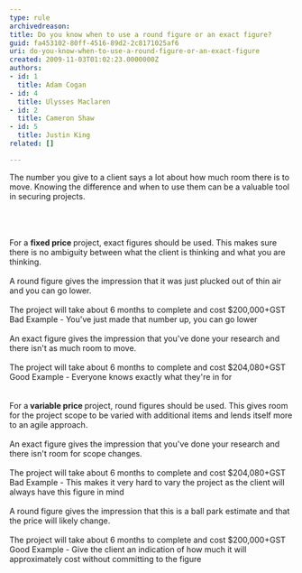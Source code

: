 ```yaml
---
type: rule
archivedreason: 
title: Do you know when to use a round figure or an exact figure?
guid: fa453102-80ff-4516-89d2-2c8171025af6
uri: do-you-know-when-to-use-a-round-figure-or-an-exact-figure
created: 2009-11-03T01:02:23.0000000Z
authors:
- id: 1
  title: Adam Cogan
- id: 4
  title: Ulysses Maclaren
- id: 2
  title: Cameron Shaw
- id: 5
  title: Justin King
related: []

---
```



The number you give to a client says a lot about how much room there is to move.&#160;Knowing the difference and when to use them can be a valuable tool in securing projects.<br>
<br>

<br><excerpt class='endintro'></excerpt><br>
For a <strong>fixed price </strong>project, exact figures should be used. This makes sure there is no ambiguity between what the client is thinking and what you are thinking.<br>
<br>
A round figure gives the impression that it was just plucked out of thin air and you can go lower.&#160;<br>
<br>
<font class="ms-rteCustom-GreyBox">The project will take about 6&#160;months to complete and cost $200,000+GST</font><br>
<font class="ms-rteCustom-FigureBad">Bad Example - You've just made that number up, you can go lower</font><br>
<br>
An exact figure gives the impression that you've done your research and there isn't as much room to move.<br>
<br>
<font class="ms-rteCustom-GreyBox">The project will take about 6 months to complete and cost $204,080+GST</font><br>
<font class="ms-rteCustom-FigureGood">Good Example - Everyone knows exactly what they're in for<br>
</font><br>
<br>
For a<strong> variable price </strong>project, round figures should be used. This gives room for the project scope to be varied with additional items and lends itself more to an agile approach.<br>
<br>
An exact figure gives the impression that you've done your research and there isn't room for scope changes.<br>
<br>
<font class="ms-rteCustom-GreyBox">The project will take about 6 months to complete and cost $204,080+GST</font><br>
<font class="ms-rteCustom-FigureBad">Bad Example - This makes it very hard to vary the project as the client will always have this figure in mind<br>
</font><br>
A round figure gives the impression that this is a ball park estimate and that the price will likely change.<br>
&#160;<br>
<font class="ms-rteCustom-GreyBox">The project will take about 6&#160;months to complete and cost $200,000+GST</font><br>
<font class="ms-rteCustom-FigureGood">Good Example - Give the client an indication of how much it will approximately cost without committing to the figure</font><br>
<br>
<br>
<br>
<br>



